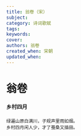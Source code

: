```yaml
---
title: 翁卷（宋）
subject: 
category: 诗词歌赋
tags: 
keywords: 
cover: 
authors: 翁卷
created_when: 宋朝
updated_when: 
---
```


# 翁卷

#### 乡村四月

```
绿遍山原白满川，子规声里雨如烟。
乡村四月闲人少，才了蚕桑又插田。
```